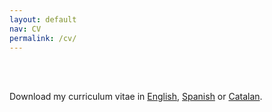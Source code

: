 ```yaml
---
layout: default
nav: CV
permalink: /cv/
---
```


<br><br>

Download my curriculum vitae in <a href="adriano.latorre.cv.en.pdf" download>English</a>, <a href="adriano.latorre.cv.es.pdf" download>Spanish</a> or <a href="adriano.latorre.cv.ca.pdf" download>Catalan</a>.
